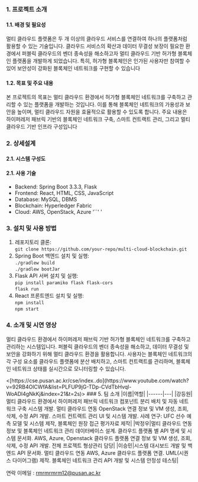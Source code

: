### 1. 프로젝트 소개
#### 1.1. 배경 및 필요성
멀티 클라우드 플랫폼은 두 개 이상의 클라우드 서비스를 연결하여 하나의 플랫폼처럼 활용할 수 있는 기술입니다. 클라우드 서비스의 확산과 데이터 무결성 보장이 필요한 환경에서 퍼블릭 클라우드의 벤더 종속성을 해소하고자 멀티 클라우드 기반 허가형 블록체인 플랫폼을 개발하게 되었습니다. 특히, 허가형 블록체인은 인가된 사용자만 참여할 수 있어 보안성이 강화된 블록체인 네트워크를 구현할 수 있습니다

#### 1.2. 목표 및 주요 내용
본 프로젝트의 목표는 멀티 클라우드 환경에서 허가형 블록체인 네트워크를 구축하고 관리할 수 있는 플랫폼을 개발하는 것입니다. 이를 통해 블록체인 네트워크의 가용성과 보안을 높이며, 멀티 클라우드 자원을 효율적으로 활용할 수 있도록 합니다. 주요 내용은 하이퍼레저 패브릭 기반의 블록체인 네트워크 구축, 스마트 컨트랙트 관리, 그리고 멀티 클라우드 기반 인프라 구성입니다

### 2. 상세설계
#### 2.1. 시스템 구성도


#### 2.1. 사용 기술
- Backend: Spring Boot 3.3.3, Flask
- Frontend: React, HTML, CSS, JavaScript
- Database: MySQL, DBMS
- Blockchain: Hyperledger Fabric
- Cloud: AWS, OpenStack, Azure
'``' '
### 3. 설치 및 사용 방법
1. 레포지토리 클론: 
<br/>`git clone https://github.com/your-repo/multi-cloud-blockchain.git`
2. Spring Boot 백엔드 설치 및 실행: 
<br/> `./gradlew build`
<br/> `./gradlew bootJar`
3. Flask API 서버 설치 및 실행:
<br/>`pip install paramiko flask flask-cors`
<br/>`flask run`
4. React 프론트엔드 설치 및 실행:
<br/>`npm install`
<br/>`npm start`


### 4. 소개 및 시연 영상
멀티 클라우드 환경에서 하이퍼레저 패브릭 기반 허가형 블록체인 네트워크를 구축하고 관리하는 시스템입니다. 퍼블릭 클라우드의 벤더 종속성을 해소하고, 데이터 무결성 및 보안을 강화하기 위해 멀티 클라우드 환경을 활용합니다. 사용자는 블록체인 네트워크의 각 구성 요소를 클라우드 플랫폼에 분산 배치하고, 스마트 컨트랙트를 관리하며, 블록체인 네트워크 상태를 실시간으로 모니터링할 수 있습니다.

<link>
<[https://cse.pusan.ac.kr/cse/index..do](https://www.youtube.com/watch?v=92RB4OlCWfA&list=PLFUP9jG-TDp-CVdTbHvql-WoADl4gNkKj&index=21&t=2s)>
### 5. 팀 소개
|이름|역할|
|------|---|
|강등원|멀티 클라우드 환경에서 하이퍼레저 패브릭 네트워크 컴포넌트 분리 배치 및 자동 네트워크 구축 시스템 개발. 멀티 클라우드 연동 OpenStack 연결 정보 및 VM 생성, 조회, 삭제, 수정 API 개발. 스마트 컨트랙트 관리 UI 및 시스템 개발. 사례 연구: UFC 선수 예측 모델 및 시스템 제작, 블록체인 원장 접근 평가자료 제작​|
|박정우|멀티 클라우드 연동 정보 및 블록체인 네트워크 관리 데이터베이스 설계. 클라우드 플랫폼 별 API 명세 및 시스템 문서화. AWS, Azure, Openstack 클라우드 플랫폼 연결 정보 및 VM 생성, 조회, 삭제, 수정 API 개발. 전체 프로젝트 형상관리 담당|
|이승민|시스템 대시보드 개발 및 백엔드 API 문서화. 멀티 클라우드 연동 AWS, Azure 클라우드 플랫폼 연결. UML(시퀀스 다이어그램) 제작. 블록체인 네트워크 관리 API 개발 및 시스템 안정성 테스팅​|

연락 이메일 : rmrmrmrm12@pusan.ac.kr
